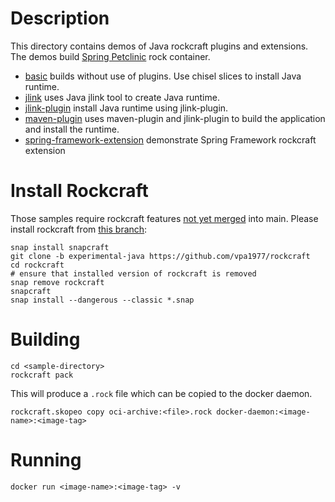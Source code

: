 # Description

This directory contains demos of Java rockcraft plugins and extensions. The demos build [Spring Petclinic](https://github.com/spring-projects/spring-petclinic) rock container.

* [basic](basic) builds without use of plugins. Use chisel slices to install Java runtime.
* [jlink](jlink) uses Java jlink tool to create Java runtime.
* [jlink-plugin](jlink-plugin)  install Java runtime using jlink-plugin.
* [maven-plugin](maven-plugin) uses maven-plugin and jlink-plugin to build the application and install the runtime.
* [spring-framework-extension](spring-framework-extension) demonstrate Spring Framework rockcraft extension

# Install Rockcraft

Those samples require rockcraft features [not yet merged](https://github.com/canonical/rockcraft/compare/main...vpa1977:rockcraft:experimental-java?expand=1) into main.
Please install rockcraft from [this branch](https://github.com/vpa1977/rockcraft/tree/experimental-java):
```
snap install snapcraft
git clone -b experimental-java https://github.com/vpa1977/rockcraft
cd rockcraft
# ensure that installed version of rockcraft is removed
snap remove rockcraft
snapcraft
snap install --dangerous --classic *.snap
```

# Building

```
cd <sample-directory>
rockcraft pack
```

This will produce a `.rock` file which can be copied to the docker daemon.

```
rockcraft.skopeo copy oci-archive:<file>.rock docker-daemon:<image-name>:<image-tag>
```

# Running

```
docker run <image-name>:<image-tag> -v
```
